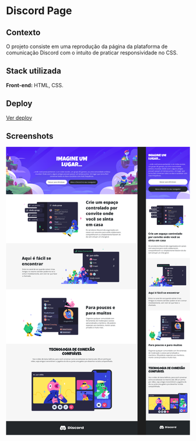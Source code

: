 
# Discord Page


## Contexto

O projeto consiste em uma reprodução da página da plataforma de comunicação Discord com o intuito de praticar responsividade no CSS.


## Stack utilizada

**Front-end:**
HTML, CSS.



## Deploy
  <a href="https://omarcosdanilo.github.io/discord_page/" target="_blank">Ver deploy</a>



## Screenshots

![App Screenshot](./assets/images/DiscordPage.png)

